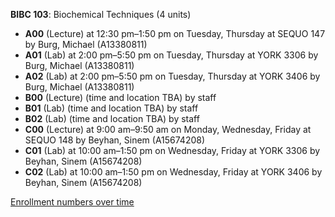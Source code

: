 **BIBC 103**: Biochemical Techniques (4 units)

- **A00** (Lecture) at 12:30 pm–1:50 pm on Tuesday, Thursday at SEQUO 147 by Burg, Michael (A13380811)
- **A01** (Lab) at 2:00 pm–5:50 pm on Tuesday, Thursday at YORK 3306 by Burg, Michael (A13380811)
- **A02** (Lab) at 2:00 pm–5:50 pm on Tuesday, Thursday at YORK 3406 by Burg, Michael (A13380811)
- **B00** (Lecture) (time and location TBA) by staff
- **B01** (Lab) (time and location TBA) by staff
- **B02** (Lab) (time and location TBA) by staff
- **C00** (Lecture) at 9:00 am–9:50 am on Monday, Wednesday, Friday at SEQUO 148 by Beyhan, Sinem (A15674208)
- **C01** (Lab) at 10:00 am–1:50 pm on Wednesday, Friday at YORK 3306 by Beyhan, Sinem (A15674208)
- **C02** (Lab) at 10:00 am–1:50 pm on Wednesday, Friday at YORK 3406 by Beyhan, Sinem (A15674208)

[Enrollment numbers over time](./BIBC103.tsv)
